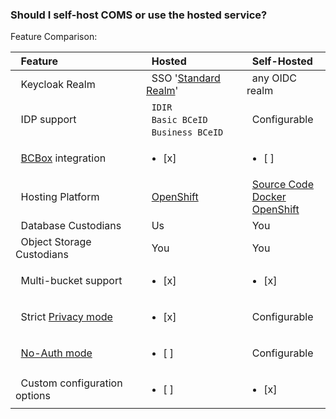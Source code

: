 ### Should I self-host COMS or use the hosted service?

Feature Comparison:

| &nbsp; Feature | &nbsp; Hosted | &nbsp; Self-Hosted |
| :--- | :--- | :--- |
| &nbsp; Keycloak Realm | &nbsp; SSO '[Standard Realm](https://github.com/bcgov/sso-keycloak/wiki#standard-service)' | &nbsp; any OIDC realm
| &nbsp; IDP support | &nbsp; `IDIR`<br />&nbsp; `Basic BCeID`<br />&nbsp; `Business BCeID` | &nbsp; Configurable
| &nbsp; [BCBox](https://bcbox.nrs.gov.bc.ca/) integration | <ul><li>[x] </li></ul> | <ul><li>[ ] </li></ul>
| &nbsp; Hosting Platform | &nbsp; [OpenShift](Architecture-Hosted.md#infrastructure) | &nbsp; [Source Code](https://github.com/bcgov/common-object-management-service/)<br />&nbsp; [Docker](https://hub.docker.com/r/bcgovimages/common-object-management-service/)<br />&nbsp; [OpenShift](Architecture-Hosted.md#infrastructure)
| &nbsp; Database Custodians | &nbsp; Us | &nbsp; You
| &nbsp; Object Storage Custodians | &nbsp; You | &nbsp; You
| &nbsp; Multi-bucket support | <ul><li>[x] </li></ul> | <ul><li>[x] </li></ul>
| &nbsp; Strict [Privacy mode](Config.md#privacy-controls)  | <ul><li>[x] </li></ul> | &nbsp; Configurable
| &nbsp; [No-Auth mode](Config.md#unauthenticated)| <ul><li>[ ] </li></ul> | &nbsp; Configurable
| &nbsp; Custom configuration options | <ul><li>[ ] </li></ul> | <ul><li>[x] </li></ul>
